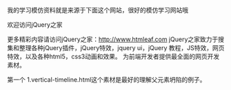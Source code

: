 我的学习模仿资料就是来源于下面这个网站，很好的模仿学习网站哦

欢迎访问jQuery之家

更多精彩内容请访问jQuery之家：http://www.htmleaf.com
jQuery之家致力于搜集和整理各种jQuery插件，jQuery特效，jquery ui，jQuery 教程，JS特效，网页特效，以及各种html5，css3动画和效果。
为前端开发者提供最全面的网页开发素材。

第一个 1.vertical-timeline.html这个素材是最好的理解父元素坍陷的例子。

